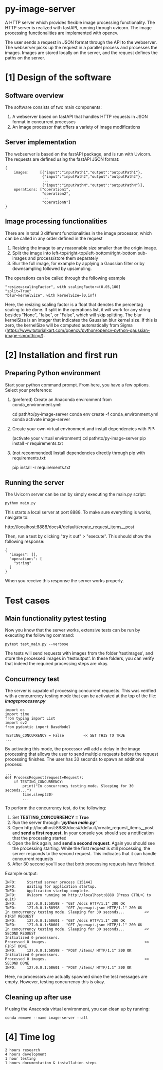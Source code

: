 # py-image-server
A HTTP server which provides flexible image processing functionality.
The HTTP server is realized with fastAPI, running through uvicorn.
The image processing functionalities are implemented with opencv.

The user sends a request in JSON format through the API to the webserver.
The webserver picks up the request in a parallel process and processes the images.
Images are stored locally on the server, and the request defines the paths on the server.

# [1] Design of the software

## Software overview
The software consists of two main components:
1. A webserver based on fastAPI that handles HTTP requests in JSON format in concurrent processes
2. An image processor that offers a variety of image modifications

## Server implementation
The webserver is based on the fastAPI package, and is run with Uvicorn.
The requests are defined using the fastAPI JSON format: 

    {
        images:     [{"input":"inputPath1","output":"outputPath1"},
                     {"input":"inputPath2","output":"outputPath2"},
                     ...
                     {"input":"inputPathN","output":"outputPathN"}],
        operations: ["operation1", 
                     "operation2",
                     ...
                     "operationN"]
    }


## Image processing functionalities
There are in total 3 different functionalities in the image processor, 
which can be called in any order defined in the request

1. Resizing the image to any reasonable size smaller than the origin image.
2. Split the image into left-top/right-top/left-bottom/right-bottom sub-images and
process/store them separately
3. Blur the full image, for example by applying a Gaussian filter or by downsampling
followed by upsampling.

The operations can be called through the following example
    
    "resize=scalingFactor", with scalingFactor=(0.05,100]
    "split=True"
    "blur=kernelSize", with kernelSize=[0,inf)

Here, the resizing scaling factor is a float that denotes the percentag scaling to be done.
If split in the operations list, it will work for any string besides "None", "false", or "False", which will skip splitting.
The blur kernelSize is an integer that indicates the Gaussian blur kernel size. If this is zero, the kernelSize will be computed automatically from Sigma (https://www.tutorialkart.com/opencv/python/opencv-python-gaussian-image-smoothing/).

# [2] Installation and first run

## Preparing Python environment

Start your python command prompt. From here, you have a few options.
Select your preference:
1. (prefered) Create an Anaconda environment from conda_environment.yml:


    cd path/to/py-image-server
    conda env create -f conda_environment.yml
    conda activate image-server


2. Create your own virtual environment and install dependencies with PIP:


    (activate your virtual environment)
    cd path/to/py-image-server
    pip install -r requirements.txt


3. (not recommended) Install dependencies directly through pip with requirements.txt:
    

    pip install -r requirements.txt

## Running the server
The Uvicorn server can be ran by simply executing the main.py script:

    python main.py

This starts a local server at port 8888. 
To make sure everything is works, navigate to: 

http://localhost:8888/docs#/default/create_request_items__post

Then, run a test by clicking "try it out" > "execute". This should show the following response:

    {
      "images": [],
      "operations": [
        "string"
      ]
    }

When you receive this response the server works properly.

# Test cases

## Main functionality pytest testing
Now you know that the server works, extensive tests can be run by executing the following command:

    pytest test_main.py --verbose

The tests will send requests with images from the folder 'testimages', and store the processed images in 'testoutput'.
In these folders, you can verify that indeed the required processing steps are okay.

## Concurrency test
The server is capable of processing concurrent requests. 
This was verified with a concurrency testing mode that can be activated at the top of the file: **_imageprocessor.py_**

    import os
    import time
    from typing import List
    import cv2
    from pydantic import BaseModel
    
    TESTING_CONCURRENCY = False         << SET THIS TO TRUE
    ...

By activating this mode, the processor will add a delay in the image processing
that allows the user to send multiple requests before the request processing finishes.
The user has 30 seconds to spawn an additional process:
    
    ...
    def ProcessRequest(request=Request):
        if TESTING_CONCURRENCY:
            print("In concurrency testing mode. Sleeping for 30 seconds...")
            time.sleep(30)
            ...

To perform the concurrency test, do the following:
1. Set **TESTING_CONCURRENCY = True**
2. Run the server through: **_'python main.py'_**
3. Open http://localhost:8888/docs#/default/create_request_items__post and **send a first request.**
In your console you should see a notification that the processing started
4. Open the link again, and **send a second request**. Again you should see the processing starting.
While the first request is still processing, the server responds to the second request.
This indicates that it can handle concurrent requests
5. After 30 second you'll see that both processing requests have finished.

Example output:

    INFO:     Started server process [15144]
    INFO:     Waiting for application startup.
    INFO:     Application startup complete.
    INFO:     Uvicorn running on http://localhost:8888 (Press CTRL+C to quit)
    INFO:     127.0.0.1:50598 - "GET /docs HTTP/1.1" 200 OK
    INFO:     127.0.0.1:50598 - "GET /openapi.json HTTP/1.1" 200 OK
    In concurrency testing mode. Sleeping for 30 seconds...         << FIRST REQUEST
    INFO:     127.0.0.1:50601 - "GET /docs HTTP/1.1" 200 OK
    INFO:     127.0.0.1:50601 - "GET /openapi.json HTTP/1.1" 200 OK
    In concurrency testing mode. Sleeping for 30 seconds...         << SECOND REQUEST
    Initialized 0 processors.
    Processed 0 images.                                             << FIRST DONE
    INFO:     127.0.0.1:50598 - "POST /items/ HTTP/1.1" 200 OK
    Initialized 0 processors.
    Processed 0 images.                                             << SECOND DONE
    INFO:     127.0.0.1:50601 - "POST /items/ HTTP/1.1" 200 OK

Here, no processors are actually spawned since the test messages are empty. 
However, testing concurrency this is okay.

## Cleaning up after use
If using the Anaconda virtual environment, you can clean up by running:

    conda remove --name image-server --all

# [4] Time log

    2 hours research
    4 hours development
    1 hour testing    
    1 hours documentation & installation steps
